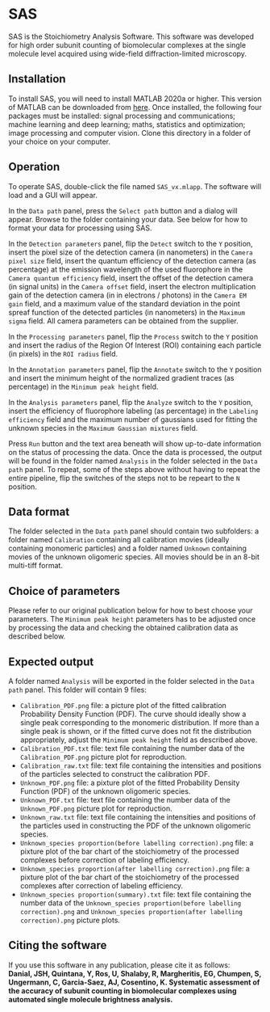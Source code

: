 # SAS
SAS is the Stoichiometry Analysis Software. This software was developed for high order subunit counting of biomolecular complexes at the single molecule level acquired using wide-field diffraction-limited microscopy. 
## Installation
To install SAS, you will need to install MATLAB 2020a or higher. This version of MATLAB can be downloaded from [here](https://www.mathworks.com/products/matlab.html). Once installed, the following four packages must be installed: signal processing and communications; machine learning and deep learning; maths, statistics and optimization; image processing and computer vision. Clone this directory in a folder of your choice on your computer.
## Operation
To operate SAS, double-click the file named `SAS_vx.mlapp`. The software will load and a GUI will appear.   
  
In the `Data path` panel, press the `Select path` button and a dialog will appear. Browse to the folder containing your data. See below for how to format your data for processing using SAS.  
  
In the `Detection parameters` panel, flip the `Detect` switch to the `Y` position, insert the pixel size of the detection camera (in nanometers) in the `Camera pixel size` field, insert the quantum efficiency of the detection camera (as percentage) at the emission wavelength of the used fluorophore in the `Camera quantum efficiency` field, insert the offset of the detection camera (in signal units) in the `Camera offset` field, insert the electron multiplication gain of the detection camera (in in electrons / photons) in the `Camera EM gain` field, and a maximum value of the standard deviation in the point spreaf function of the detected particles (in nanometers) in the `Maximum sigma` field. All camera parameters can be obtained from the supplier. 
  
In the `Processing parameters` panel, flip the `Process` switch to the `Y` position and insert the radius of the Region Of Interest (ROI) containing each particle (in pixels) in the `ROI radius` field. 
  
In the `Annotation parameters` panel, flip the `Annotate` switch to the `Y` position and insert the minimum height of the normalized gradient traces (as percentage) in the `Minimum peak height` field.
  
In the `Analysis parameters` panel, flip the `Analyze` switch to the `Y` position, insert the efficiency of fluorophore labeling (as percentage) in the `Labeling efficiency` field and the maximum number of gaussians used for fitting the unknown species in the `Maximum Gaussian mixtures` field.  
  
Press `Run` button and the text area beneath will show up-to-date information on the status of processing the data. Once the data is processed, the output will be found in the folder named `Analysis` in the folder selected in the `Data path` panel. To repeat, some of the steps above without having to repeat the entire pipeline, flip the switches of the steps not to be repeart to the `N` position.

## Data format
The folder selected in the `Data path` panel should contain two subfolders: a folder named `Calibration` containing all calibration movies (ideally containing monomeric particles) and a folder named `Unknown` containing movies of the unknown oligomeric species. All movies should be in an 8-bit multi-tiff format.

## Choice of parameters
Please refer to our original publication below for how to best choose your parameters. The `Minimum peak height` parameters has to be adjusted once by processing the data and checking the obtained calibration data as described below.

## Expected output
A folder named `Analysis` will be exported in the folder selected in the `Data path` panel. This folder will contain 9 files: 
- `Calibration_PDF.png` file: a picture plot of the fitted calibration Probability Density Function (PDF). The curve should ideally show a single peak corresponding to the monomeric distribution. If more than a single peak is shown, or if the fitted curve does not fit the distribution appropriately, adjust the `Minimum peak height` field as described above.
- `Calibration_PDF.txt` file: text file containing the number data of the `Calibration_PDF.png` picture plot for reproduction.
- `Calibration_raw.txt` file: text file containing the intensities and positions of the particles selected to construct the calibration PDF.
- `Unknown_PDF.png` file: a pixture plot of the fitted Probability Density Function (PDF) of the unknown oligomeric species.
- `Unknown_PDF.txt` file: text file containing the number data of the `Unknown_PDF.png` picture plot for reproduction.
- `Unknown_raw.txt` file: text file containing the intensities and positions of the particles used in constructing the PDF of the unknown oligomeric species.
- `Unknown_species proportion(before labelling correction).png` file: a pixture plot of the bar chart of the stoichiometry of the processed complexes before correction of labeling efficiency.
- `Unknown_species proportion(after labelling correction).png` file: a pixture plot of the bar chart of the stoichiometry of the processed complexes after correction of labeling efficiency.
- `Unknown_species proportion(summary).txt` file: text file containing the number data of the `Unknown_species proportion(before labelling correction).png` and `Unknown_species proportion(after labelling correction).png` picture plots.
## Citing the software
If you use this software in any publication, please cite it as follows:  
**Danial, JSH, Quintana, Y, Ros, U, Shalaby, R, Margheritis, EG, Chumpen, S, Ungermann, C, Garcia-Saez, AJ, Cosentino, K. Systematic assessment of the accuracy of subunit counting in biomolecular complexes using automated single molecule brightness analysis.**
